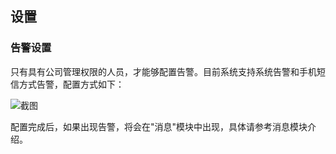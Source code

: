 ## 设置

### 告警设置

只有具有公司管理权限的人员，才能够配置告警。目前系统支持系统告警和手机短信方式告警，配置方式如下：

![截图](https://oss.yboom.cn/resource/guide-doc/614c02fa71bfcbc4dc77296c73848b05.png)

配置完成后，如果出现告警，将会在"消息"模块中出现，具体请参考消息模块介绍。